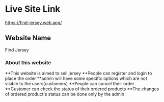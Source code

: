 # Live Site Link
https://find-jersey.web.app/ 



## Website Name
Find Jersey



### About this website
**This website is aimed to sell jersey
**People can register and login to place the order
**admin will have some specific options which are not visible to the users(customers)
**People can cancel their order
**Customer can check the status of their ordered products 
**The changes of ordered product's status can be done only by the admin

